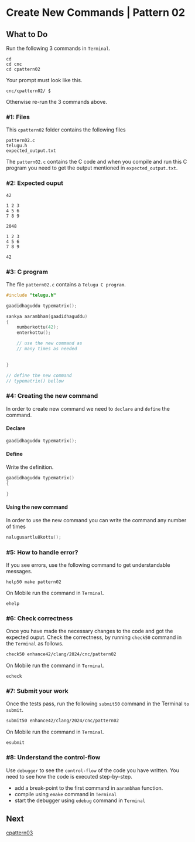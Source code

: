 Create New Commands | Pattern 02
================================

What to Do
----------
Run the following 3 commands in `Terminal`.

    cd
    cd cnc
    cd cpattern02

Your prompt must look like this.

    cnc/cpattern02/ $

Otherwise re-run the 3 commands above.


### #1: Files
This `cpattern02` folder contains the following files
```
pattern02.c
telugu.h
expected_output.txt
```
The `pattern02.c` contains the C code and when you compile and run this C program you need to get the output mentioned in `expected_output.txt`.

### #2: Expected ouput
```
42

1 2 3
4 5 6
7 8 9

2048

1 2 3
4 5 6
7 8 9

42

```

### #3: C program
The file `pattern02.c` contains a `Telugu C program`.
```c
#include "telugu.h"

gaadidhaguddu typematrix();

sankya aarambham(gaadidhaguddu)
{
    numberkottu(42);
    enterkottu();

    // use the new command as
    // many times as needed
    

}

// define the new command
// typematrix() bellow
```

### #4: Creating the new command
In order to create new command we need to `declare` and `define` the command.

#### Declare
```c
gaadidhaguddu typematrix();
```

#### Define
Write the definition.
```c
gaadidhaguddu typematrix()
{

}
```

#### Using the new command
In order to use the new command you can write the command any number of times
```c
nalugusartlu8kottu();
```

### #5: How to handle error?
If you see errors, use the following command to get understandable messages. 
```
help50 make pattern02
```
On Mobile run the command in `Terminal`.
```
ehelp
```

### #6: Check correctness
Once you have made the necessary changes to the code and got the expected ouput. Check the correctness, by running `check50` command in the `Terminal` as follows.  
```bash
check50 enhance42/clang/2024/cnc/pattern02
```
On Mobile run the command in `Terminal`.
```
echeck
```

### #7: Submit your work
Once the tests pass, run the following `submit50` command in the Terminal `to submit`.
```bash
submit50 enhance42/clang/2024/cnc/pattern02
```
On Mobile run the command in `Terminal`.
```
esubmit
```

### #8: Understand the control-flow
Use `debugger` to see the `control-flow` of the code you have written. You need to see how the code is executed step-by-step.
+ add a break-point to the first command in `aarambham` function.
+ compile using `emake` command in `Terminal`
+ start the debugger using `edebug` command in `Terminal`

Next
----
[cpattern03](../cpattern03/)


